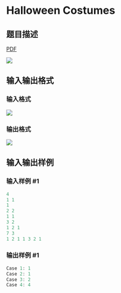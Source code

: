 # Halloween Costumes

## 题目描述

[problemUrl]: https://uva.onlinejudge.org/index.php?option=com_onlinejudge&Itemid=8&category=244&page=show_problem&problem=3435

[PDF](https://uva.onlinejudge.org/external/122/p12283.pdf)

![](https://cdn.luogu.com.cn/upload/vjudge_pic/UVA12283/3cf0ea1d3e787142dce1e0d4a3644c78b0857f8e.png)

## 输入输出格式

### 输入格式

![](https://cdn.luogu.com.cn/upload/vjudge_pic/UVA12283/b14c13a00a9ed2d257c684b8bcfdc9fcb2338052.png)

### 输出格式

![](https://cdn.luogu.com.cn/upload/vjudge_pic/UVA12283/ac37deed5514ed57575e7b57967bd5a20e7d8d50.png)

## 输入输出样例

### 输入样例 #1

```cpp
4
1 1
1
2 2
1 1
3 2
1 2 1
7 3
1 2 1 1 3 2 1
```


### 输出样例 #1

```cpp
Case 1: 1
Case 2: 1
Case 3: 2
Case 4: 4
```


